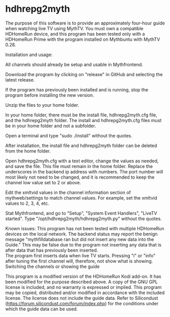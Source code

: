 # hdhrepg2myth

The purpose of this software is to provide an approximately four-hour guide when watching live TV using MythTV.  You must own a compatible HDHomeRun device, and this program has been tested only with a HDHomeRun Prime with the program installed on Mythbuntu with MythTV 0.28.  

Installation and usage:

All channels should already be setup and usable in Mythfrontend.

Download the program by clicking on "release" in GitHub and selecting the latest release.

If the program has previously been installed and is running, stop the program before installing the new version.

Unzip the files to your home folder.

In your home folder, there must be the install file, hdhrepg2myth.cfg file, and the hdhrepg2myth folder.  The install and hdhrepg2myth.cfg files must be in your home folder and not a subfolder.

Open a terminal and type "sudo ./install" without the quotes.

After installation, the install file and hdhrepg2myth folder can be deleted from the home folder.

Open hdhrepg2myth.cfg with a text editor, change the values as needed, and save the file.  This file must remain in the home folder.  Replace the underscores in the backend ip address with numbers.  The port number will most likely not need to be changed, and it is recommended to keep the channel low value set to 2 or above. 

Edit the xmltvid values in the channel information section of mythweb/settings to match channel values.  For example, set the xmltvid values to 2, 3, 4, etc.

Stat Mythfrontend, and go to "Setup", "System Event Handlers", "LiveTV started".  Type "/opt/hdhrepg2myth/hdhrepg2myth.py" without the quotes.  

Known issues:
This program has not been tested with multiple HDHomeRun devices on the local network.
The backend status may report the benign message "mythfilldatabase ran but did not insert any new data into the Guide."  This may be false due to the program not inserting any data that is after data that has previously been inserted.  
The program first inserts data when live TV starts.  Pressing "i" or "info"  after tuning the first channel will, therefore, not show what is showing.  Switching the channels or showing the guide  

This program is a modified version of the HDHomeRun Kodi add-on.  It has been modified for the purpose described above.  A copy of the GNU GPL license is included, and no warranty is expressed or implied.  This program may be copied, distributed and/or modified in accordance with the included license.  The license does not include the guide data.  Refer to Silicondust (https://forum.silicondust.com/forum/index.php) for the conditions under which the guide data can be used.  
